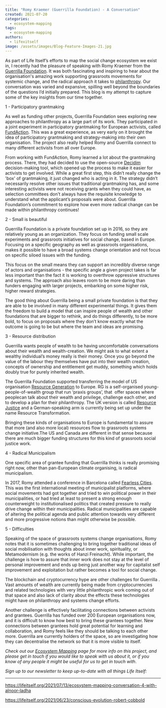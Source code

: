```yaml
---
title: "Romy Kraemer (Guerrilla Foundation) - A Conversation"
created: 2021-07-20
categories: 
  - ecosystem-mapping
tags: 
  - ecosystem-mapping
authors: 
  - lifexitself
image: /assets/images/Blog-Feature-Images-21.jpg
---
```


As part of Life Itself’s efforts to map the social change ecosystem we exist in, I recently had the pleasure of speaking with Romy Kraemer from the [Guerrilla Foundation](https://guerrillafoundation.org/). It was both fascinating and inspiring to hear about the organisation's amazing work supporting grassroots movements for systemic change, and the radical approach it takes to [philanthropy](https://guerrillafoundation.org/how-to-become-a-progressive-philanthropist/). Our conversation was varied and expansive, spilling well beyond the boundaries of the questions I’d initially prepared. This blog is my attempt to capture some of the key insights from our time together.

1 - Participatory grantmaking

As well as funding other projects, Guerrilla Foundation sees exploring new approaches to philanthropy as a large part of its work. They participated in a joint experiment in participatory grantmaking for European activists, called [FundAction](https://fundaction.eu/#how/2). This was a great experience, as very early on it brought the idea of participatory grantmaking and strategy-making into their own organisation. The project also really helped Romy and Guerrilla connect to many different activists from all over Europe. 

From working with FundAction, Romy learned a lot about the grantmaking process. There, they had decided to use the open-source [Decidim](https://decidim.org/) decision-making tool, which opened up the process to make it easier for activists to get involved. While a great first step, this didn’t really change the 'box' of grantmaking, it just changed who is acting in it. The strategy didn’t necessarily resolve other issues that traditional grantmaking has, and some interesting activists were not receiving grants when they could have, as selection committees don't always have the requisite knowledge to understand what the applicant’s proposals were about. Guerrilla Foundation’s commitment to explore how even more radical change can be made within philanthropy continues! 

2 - Small is beautiful

Guerrilla Foundation is a private foundation set up in 2016, so they are relatively young as an organization. They focus on funding small scale experiments and grassroots initiatives for social change, based in Europe. Focusing on a specific geography as well as grassroots organisations, makes it possible to have a broad systems change orientation and not focus on specific siloed issues with the funding.

This focus on the small means they can support an incredibly diverse range of actors and organisations - the specific angle a given project takes is far less important than the fact it is working to overthrow oppressive structures and systems. The approach also leaves room to be more daring than funders engaging with larger projects, embarking on some higher risk, higher reward strategies.  

The good thing about Guerrilla being a small private foundation is that they are able to be involved in many different experimental things. It gives them the freedom to build a model that can inspire people of wealth and other foundations that are bigger to rethink, and do things differently, to be more bold, to focus on proposals where they don’t know exactly what the outcome is going to be but where the team and ideas are promising. 

3 - Resource distribution

Guerrilla wants people of wealth to be having uncomfortable conversations about their wealth and wealth-creation. We might ask to what extent a wealthy individual’s money really is their money. Once you go beyond the value of the labour they themselves have put into their wealth creation, concepts of ownership and entitlement get muddy, something which holds doubly true for purely inherited wealth. 

The Guerrilla Foundation supported transferring the model of US organisation [Resource Generation](https://resourcegeneration.org/) to Europe. RG is a self-organised young-people-of-wealth group that run ‘praxis groups’, that  offer spaces where peoplecan talk about their wealth and privilege, challenge each other, and to develop a plan for their philanthropy. The UK version is called [Resource Justice](https://www.resourcejustice.co.uk/) and a German-speaking arm is currently being set up under the name Resource Transformation. 

Bringing these kinds of organisations to Europe is fundamental to assure that more (and also more local) resources flow to grassroots systems change initiative.The US and Canada are different in that sense because there are much bigger funding structures for this kind of grassroots social justice work. 

4 - Radical Municipalism

One specific area of grantee funding that Guerrilla thinks is really promising right now, other than pan-European climate organising, is radical municipalism.

In 2017, Romy attended a conference in Barcelona called [Fearless Cities](https://www.fearlesscities.com/). This was the first international meeting of municipalist platforms, where social movements had got together and tried to win political power in their municipalities, or had tried at least to present a strong enough counterweight to institutionalised politics that created pressure to really drive change within their municipalities. Radical municipalities are capable of altering the political agenda and public attention towards very different and more progressive notions than might otherwise be possible. 

5 - Difficulties

Speaking of the space of grassroots systems change organisations, Romy notes that it is sometimes challenging to bring together traditional ideas of social mobilisation with thoughts about inner work, spirituality, or Metamodernism (e.g. the works of Hanzi Freinacht). While important, the challenge is how to assure that inner work does not stay at the level of personal improvement and ends up being just another way for capitalist self improvement and exploitation but rather becomes a tool for social change. 

The blockchain and cryptocurrency hype are other challenges for Guerrilla . Vast amounts of wealth are currently being made from cryptocurrencies and related technologies with very little philanthropic work coming out of that space and also lack of clarity about the effects these technologies might have on philanthropy and systems change efforts. 

Another challenge is effectively facilitating connections between activists and grantees. Guerrilla has funded over 200 European organisations now, and it is difficult to know how best to bring these grantees together. New connections between grantees hold great potential for learning and collaboration, and Romy feels like they should be talking to each other more. Guerrilla are currently holders of the space, so are investigating how they can decentralise the network so that it is more visible to itself.

_Check out our [Ecosystem Mapping](https://lifeitself.org/ecosystem-mapping/) page for more info on this project, and please get in touch if you would like to speak with us about it, or if you know of any people it might be useful for us to get in touch with_.

_Sign up to our newsletter to keep up-to-date with all things Life Itself:_

* * *

https://lifeitself.org/2021/07/13/ecosystem-mapping-conversation-4-with-alnoor-ladha

https://lifeitself.org/2021/06/23/conscious-evolution-robert-cobbold
